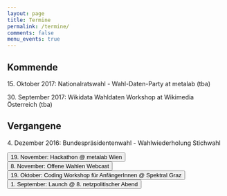 ```yaml
---
layout: page
title: Termine
permalink: /termine/
comments: false
menu_events: true
---
```


<div>

<h2>Kommende</h2>

<p class="button-border-black">15. Oktober 2017: Nationalratswahl - Wahl-Daten-Party at metalab (tba)</p>

<p class="button-border-black">30. September 2017: Wikidata Wahldaten Workshop at Wikimedia Österreich (tba)</p>

<h2>Vergangene</h2>
<p class="button-border-black">4. Dezember 2016: Bundespräsidentenwahl - Wahlwiederholung Stichwahl</p>
<a href="/termine/hackathon-metalab" title="Hackathon Metalab"><button class="button-border-red">19. November: Hackathon @ metalab Wien</button></a>
<a href="/termine/webcast-1" title="Offene Wahlen Webcast"><button class="button-border-red">8. November: Offene Wahlen Webcast</button></a>
<a href="/termine/workshop-spektral" title="Coding Workshop Spektral"><button class="button-border-red">19. Oktober: Coding Workshop für AnfängerInnen @ Spektral Graz</button></a>
<a href="/termine/launch-netzpat" title="Launch"><button class="button-border-red">1. September: Launch @ 8. netzpolitischer Abend</button></a>

</div>
